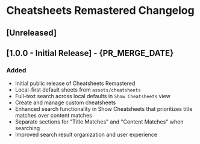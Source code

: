 # Cheatsheets Remastered Changelog

## [Unreleased]

## [1.0.0 - Initial Release] - {PR_MERGE_DATE}

### Added
- Initial public release of Cheatsheets Remastered
- Local-first default sheets from `assets/cheatsheets`
- Full-text search across local defaults in `Show Cheatsheets` view
- Create and manage custom cheatsheets
- Enhanced search functionality in Show Cheatsheets that prioritizes title matches over content matches
- Separate sections for "Title Matches" and "Content Matches" when searching
- Improved search result organization and user experience